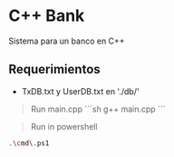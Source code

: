 # C++ Bank
Sistema para un banco en C++

## Requerimientos
- TxDB.txt y UserDB.txt en './db/'

> Run main.cpp
´´´sh
g++ main.cpp
´´´

> Run in powershell
```sh
.\cmd\.ps1
```
